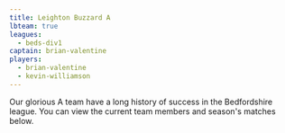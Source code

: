```yaml
---
title: Leighton Buzzard A
lbteam: true
leagues:
  - beds-div1
captain: brian-valentine
players:
  - brian-valentine
  - kevin-williamson
---
```

Our glorious A team have a long history of success in the Bedfordshire league. You can view the current team members and season's matches below.